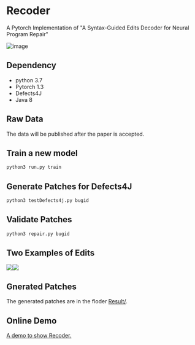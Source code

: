 # Recoder
A Pytorch Implementation of "A Syntax-Guided Edits Decoder for Neural Program Repair"

![image](https://github.com/FSE2021anonymous/Recoder/blob/master/picture/overviewmodel.png)

## Dependency
* python 3.7
* Pytorch 1.3
* Defects4J
* Java 8

## Raw Data
The data will be published after the paper is accepted.
## Train a new model
```python
python3 run.py train
```
## Generate Patches for Defects4J
```python
python3 testDefects4j.py bugid
```
## Validate Patches
```python
python3 repair.py bugid
```
## Two Examples of Edits

<img src="https://github.com/FSE2021anonymous/Recoder/blob/master/picture/Insert.png" metaname="viewport" content="width=device-width, initial-scale=0.5"/><img src="https://github.com/FSE2021anonymous/Recoder/blob/master/picture/Modify.png" metaname="viewport" content="width=device-width, initial-scale=0.5"/> 

## Gnerated Patches
The generated patches are in the floder [Result/](https://github.com/FSE2021anonymous/Recoder/blob/master/Result).

## Online Demo
[A demo to show Recoder.](http://123.57.129.161:8081/)
